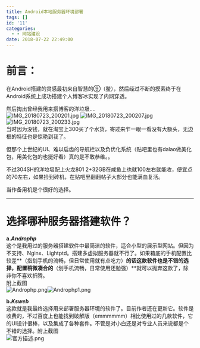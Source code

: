 ```yaml
---
title: Android本地服务器环境部署
tags: []
id: '11'
categories:
  - - 网站建设
date: 2018-07-22 22:49:00
---
```


# 前言：

在Android搭建的灵感最初来自智慧的⑨（鳖），然后经过不断的摸索终于在Android系统上成功搭建个人博客冰实现了内网穿透。

然后掏出曾经我用来搭博客的洋垃圾....  
![IMG_20180723_200201.jpg](/wp-content/uploads/2018/07/405831247.jpg "IMG_20180723_200201.jpg") ![IMG_20180723_200207.jpg](/wp-content/uploads/2018/07/2261203488.jpg "IMG_20180723_200207.jpg") ![IMG_20180723_200233.jpg](/wp-content/uploads/2018/07/3548013908.jpg "IMG_20180723_200233.jpg")  
当时因为没钱，就在淘宝上300买了个水货，寄过来乍一眼一看没有大额头，无边框的特征也是惊艳到我了。

但那个上世纪的UI、难以启齿的导航栏以及负优化系统（贴吧里也有dalao做美化包，用美化包的也挺好看）真的是不敢恭维。。

不过304SH的洋垃圾配上火龙801 2+32GB在咸鱼上也就100左右就能收，便宜点的70左右，如果捡到砖机，在贴吧里翻翻帖子大部分也能满血复活。

当作备用机是个很好的选择。

* * *

# 选择哪种服务器搭建软件？

**a._Androphp_**  
这个是我用过的服务器搭建软件中最简洁的软件，适合小型的展示型网站。但因为不支持、Nginx、Lightptd。搭建多虚拟服务器就不行了。如果箱底的手机配置比较差**（指划手机的流畅，但日常使用就有点吃力）**的话这款软件也是不错的选择，配置稍微凑合的**（划手机流畅，日常使用还勉强）**就可以抛弃这款了，除非你不喜欢折腾。  
附上截图  
![Androphp.png](/wp-content/uploads/2018/07/4260176773.png "Androphp.png")![Androphp1.png](/wp-content/uploads/2018/07/2146585494.png "Androphp1.png")

**b._Ksweb_**  
这款就是我最终选择用来部署服务器环境的软件了。目前作者还在更新它。软件是收费的，不过百度上也能找到破解版（emmmmmm）相比使用过的几款软件，它的UI设计很棒，以及集成了各种套件。不管是对小白还是对专业人员来说都是个不错的选择。附上截图  
![官方描述.png](/wp-content/uploads/2019/02/2368196160.png "官方描述.png")